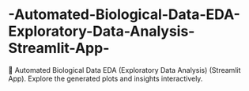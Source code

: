 # -Automated-Biological-Data-EDA-Exploratory-Data-Analysis-Streamlit-App-
🧬 Automated Biological Data EDA (Exploratory Data Analysis) (Streamlit App). Explore the generated plots and insights interactively.
